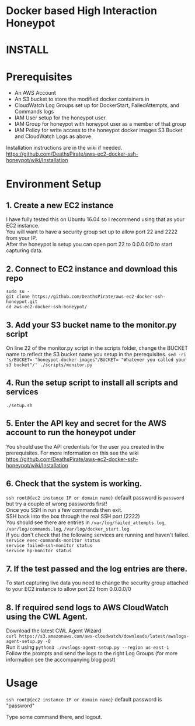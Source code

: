 # Docker based High Interaction Honeypot


INSTALL
=======

# Prerequisites

- An AWS Account
- An S3 bucket to store the modified docker containers in
- CloudWatch Log Groups set up for DockerStart, FailedAttempts, and Commands logs
- IAM User setup for the honeypot user.  
- IAM Group for honeypot with honeypot user as a member of that group
- IAM Policy for write access to the honeypot docker images S3 Bucket and CloudWatch Logs as above

Installation instructions are in the wiki if needed. https://github.com/DeathsPirate/aws-ec2-docker-ssh-honeypot/wiki/Installation

# Environment Setup

## 1. Create a new EC2 instance

   I have fully tested this on Ubuntu 16.04 so I recommend using that as your EC2 instance.  
   You will want to have a security group set up to allow port 22 and 2222 from your IP.  
   After the honeypot is setup you can open port 22 to 0.0.0.0/0 to start capturing data.  

## 2. Connect to EC2 instance and download this repo

   `sudo su -`  
   `git clone https://github.com/DeathsPirate/aws-ec2-docker-ssh-honeypot.git`  
   `cd aws-ec2-docker-ssh-honeypot/`  
   
## 3. Add your S3 bucket name to the monitor.py script

   On line 22 of the monitor.py script in the scripts folder, change the BUCKET name to reflect the S3 bucket name you setup in the prerequisites.
   `sed -ri 's/BUCKET= "honeypot-docker-images"/BUCKET= "Whatever you called your s3 bucket"/' ./scripts/monitor.py`

## 4. Run the setup script to install all scripts and services

   `./setup.sh`

## 5. Enter the API key and secret for the AWS account to run the honeypot under

   You should use the API credentials for the user you created in the prerequisites.  For more information on this see the wiki https://github.com/DeathsPirate/aws-ec2-docker-ssh-honeypot/wiki/Installation

## 6. Check that the system is working.

   `ssh root@{ec2 instance IP or domain name}` default password is `password` but try a couple of wrong passwords first!  
   Once you SSH in run a few commands then exit.  
   SSH back into the box through the real SSH port (2222)   
   You should see there are entries in `/var/log/failed_attempts.log`, `/var/log/commands.log`, `/var/log/docker_start.log`  
   If you don't check that the following services are running and haven't failed.  
   `service exec-commands-monitor status`  
   `service failed-ssh-monitor status`  
   `service hp-monitor status`  

## 7. If the test passed and the log entries are there.

   To start capturing live data you need to change the security group attached to your EC2 instance to allow port 22 from 0.0.0.0/0
   
## 8. If required send logs to AWS CloudWatch using the CWL Agent.

   Download the latest CWL Agent Wizard  
   `curl https://s3.amazonaws.com/aws-cloudwatch/downloads/latest/awslogs-agent-setup.py -O`  
   Run it using `python3 ./awslogs-agent-setup.py --region us-east-1`  
   Follow the prompts and send the logs to the right Log Groups (for more information see the accompanying blog post)
   
# Usage

`ssh root@{ec2 instance IP or domain name}` default password is "password"  
  
Type some command there, and logout.

